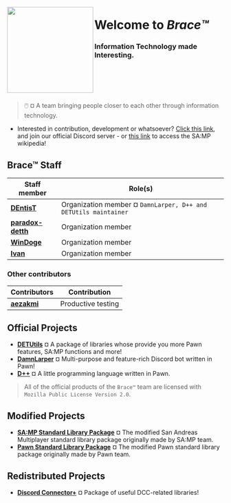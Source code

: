 <p align="left">
  <img width="200" align="left" src="https://cdn.discordapp.com/attachments/1130879376423145522/1133644280846618664/IMG_20230726_081514_941.jpg">
</p>
<h1 align = "left">Welcome to <i><b>Brace™️</b></i></h1>
<h3 align = "left">
  Information Technology made Interesting.
</h3>

<br></br>
<br></br>

> 🖱️ ¤ A team bringing people closer to each other through information technology.

- Interested in contribution, development or whatsoever? [Click this link](https://discord.gg/k54r9YVY8R), and join our official Discord server - or [this link](https://github.com/bracetm/samp-wiki) to access the SA:MP wikipedia!

## Brace™ Staff

| Staff member | Role(s) |
|----------------------------------|----------------------------------|
| **[DEntisT](https://github.com/dentis-t)** | Organization member ¤ `DamnLarper, D++ and DETUtils maintainer` |
| **[paradox-detth](https://github.com/paradox-detth)** | Organization member |
| **[WinDoge](https://github.com/nermanlegacy)** | Organization member |
| **[Ivan](https://github.com/ivanboskic1)** | Organization member |

### Other contributors

| Contributors | Contribution |
|----------------------------------|----------------------------------|
| **[aezakmi](https://github.com/)** | Productive testing |

## Official Projects

- [**DETUtils**](https://github.com/bracetm/DETUtils) ¤ A package of libraries whose provide you more Pawn features, SA:MP functions and more!
- [**DamnLarper**](https://github.com/bracetm/DamnLarper) ¤ Multi-purpose and feature-rich Discord bot written in Pawn!
- [**D++**](https://github.com/bracetm/dpp) ¤ A little programming language written in Pawn.


> All of the official products of the `Brace™` team are licensed with `Mozilla Public License Version 2.0`.

## Modified Projects

- [**SA:MP Standard Library Package**](https://github.com/bracetm/samp-stdlib) ¤ The modified San Andreas Multiplayer standard library package originally made by SA:MP team.
- [**Pawn Standard Library Package**](https://github.com/bracetm/pawn-stdlib) ¤ The modified Pawn standard library package originally made by Pawn team.

## Redistributed Projects

- [**Discord Connector+**](https://github.com/bracetm/discord-connector) ¤ Package of useful DCC-related libraries!

